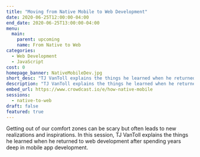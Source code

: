 ```yaml
---
title: "Moving from Native Mobile to Web Development"
date: 2020-06-25T12:00:00-04:00
end_date: 2020-06-25T13:00:00-04:00
menu:
  main:
    parent: upcoming
    name: From Native to Web
categories:
  - Web Development
  - JavaScript
cost: 0
homepage_banner: NativeMobileDev.jpg
short_desc: "TJ VanToll explains the things he learned when he returned to web development after spending years deep in mobile app development."
description: "TJ VanToll explains the things he learned when he returned to web development after spending years deep in mobile app development.."
embed_url: https://www.crowdcast.io/e/how-native-mobile
sessions:
  - native-to-web
draft: false
featured: true
---
```


Getting out of our comfort zones can be scary but often leads to new realizations and inspirations. In this session, TJ VanToll explains the things he learned when he returned to web development after spending years deep in mobile app development.